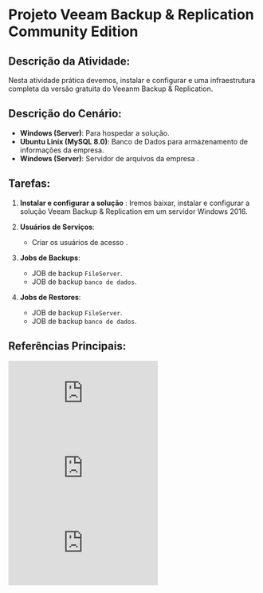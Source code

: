 ﻿# Projeto Veeam Backup & Replication Community Edition

## Descrição da Atividade:

Nesta atividade prática devemos, instalar e configurar e uma infraestrutura completa da versão gratuita do Veeanm Backup & Replication.

## Descrição do Cenário:

-   **Windows (Server)**: Para hospedar a solução.
-   **Ubuntu Linix (MySQL 8.0)**: Banco de Dados para armazenamento de informações da empresa.
-   **Windows (Server)**: Servidor de arquivos da empresa .

## Tarefas:

1. **Instalar e configurar a solução** : Iremos baixar, instalar e configurar a solução Veeam Backup & Replication em um servidor Windows 2016.

2. **Usuários de Serviços**:
    - Criar os usuários de acesso .

3. **Jobs de Backups**:
    - JOB de backup `FileServer`.
    - JOB de backup `banco de dados`.

4. **Jobs de Restores**:
    - JOB de backup `FileServer`.
    - JOB de backup `banco de dados`.

## Referências Principais:

![Veeam Backup & Replication](https://helpcenter.veeam.com/docs/backup/qsg_vsphere/about_vbr.html?ver=120)
![Veeam Agent for Microsoft Windows](https://helpcenter.veeam.com/docs/agentforwindows/userguide/installation_process.html?ver=60)
![Veeam Agent for Linux](https://helpcenter.veeam.com/docs/agentforlinux/userguide/installation_val.html?ver=60)

